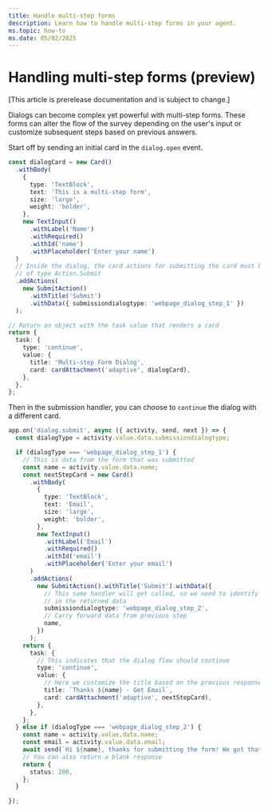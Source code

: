 ```yaml
---
title: Handle multi-step forms
description: Learn how to handle multi-step forms in your agent.
ms.topic: how-to
ms.date: 05/02/2025
---
```


# Handling multi-step forms (preview)

[This article is prerelease documentation and is subject to change.]

Dialogs can become complex yet powerful with multi-step forms. These forms can alter the flow of the survey depending on the user's input or customize subsequent steps based on previous answers.

Start off by sending an initial card in the `dialog.open` event.

```typescript
const dialogCard = new Card()
  .withBody(
    {
      type: 'TextBlock',
      text: 'This is a multi-step form',
      size: 'large',
      weight: 'bolder',
    },
    new TextInput()
      .withLabel('Name')
      .withRequired()
      .withId('name')
      .withPlaceholder('Enter your name')
  )
  // Inside the dialog, the card actions for submitting the card must be
  // of type Action.Submit
  .addActions(
    new SubmitAction()
      .withTitle('Submit')
      .withData({ submissiondialogtype: 'webpage_dialog_step_1' })
  );

// Return an object with the task value that renders a card
return {
  task: {
    type: 'continue',
    value: {
      title: 'Multi-step Form Dialog',
      card: cardAttachment('adaptive', dialogCard),
    },
  },
};

```

Then in the submission handler, you can choose to `continue` the dialog with a different card.

```typescript
app.on('dialog.submit', async ({ activity, send, next }) => {
  const dialogType = activity.value.data.submissiondialogtype;

  if (dialogType === 'webpage_dialog_step_1') {
    // This is data from the form that was submitted
    const name = activity.value.data.name;
    const nextStepCard = new Card()
      .withBody(
        {
          type: 'TextBlock',
          text: 'Email',
          size: 'large',
          weight: 'bolder',
        },
        new TextInput()
          .withLabel('Email')
          .withRequired()
          .withId('email')
          .withPlaceholder('Enter your email')
      )
      .addActions(
        new SubmitAction().withTitle('Submit').withData({
          // This same handler will get called, so we need to identify the step
          // in the returned data
          submissiondialogtype: 'webpage_dialog_step_2',
          // Carry forward data from previous step
          name,
        })
      );
    return {
      task: {
        // This indicates that the dialog flow should continue
        type: 'continue',
        value: {
          // Here we customize the title based on the previous response
          title: `Thanks ${name} - Get Email`,
          card: cardAttachment('adaptive', nextStepCard),
        },
      },
    };
  } else if (dialogType === 'webpage_dialog_step_2') {
    const name = activity.value.data.name;
    const email = activity.value.data.email;
    await send(`Hi ${name}, thanks for submitting the form! We got that your email is ${email}`);
    // You can also return a blank response
    return {
      status: 200,
    };
  }

});

```